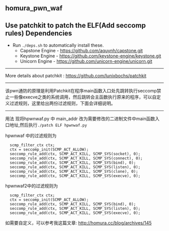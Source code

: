 homura_pwn_waf
----
Use patchkit to patch the ELF(Add seccomp rules)
Dependencies
----
- Run `./deps.sh` to automatically install these.
  - Capstone Engine - https://github.com/aquynh/capstone.git
  - Keystone Engine - https://github.com/keystone-engine/keystone.git
  - Unicorn Engine  - https://github.com/unicorn-engine/unicorn.git

----
More details about patchkit : https://github.com/lunixbochs/patchkit

----
该pwn通防的原理是利用Patchkit在程序main函数入口处先跳转执行seccomp禁止一些像execve之类的系统调用，然后跳转会主函数执行原来的程序，可以自定义过滤规则，这里给出两份过滤规则，下面会详细说明。

----
用法
现将hpwnwaf.py 中 main_addr 改为需要修改的二进制文件中main函数入口地址,然后执行```./patch ELF hpwnwaf.py``` 

hpwnwaf 中的过滤规则为 
``` 
  scmp_filter_ctx ctx;
  ctx = seccomp_init(SCMP_ACT_ALLOW);
  seccomp_rule_add(ctx, SCMP_ACT_KILL, SCMP_SYS(socket), 0);
  seccomp_rule_add(ctx, SCMP_ACT_KILL, SCMP_SYS(connect), 0);
  seccomp_rule_add(ctx, SCMP_ACT_KILL, SCMP_SYS(bind), 0);
  seccomp_rule_add(ctx, SCMP_ACT_KILL, SCMP_SYS(listen), 0);
  seccomp_rule_add(ctx, SCMP_ACT_KILL, SCMP_SYS(clone), 0);  
  seccomp_rule_add(ctx, SCMP_ACT_KILL, SCMP_SYS(execve), 0); 
```
hpwnwaf2中的过滤规则为 
```
  scmp_filter_ctx ctx;
  ctx = seccomp_init(SCMP_ACT_ALLOW);
  seccomp_rule_add(ctx, SCMP_ACT_KILL, SCMP_SYS(bind), 0);
  seccomp_rule_add(ctx, SCMP_ACT_KILL, SCMP_SYS(listen), 0);
  seccomp_rule_add(ctx, SCMP_ACT_KILL, SCMP_SYS(execve), 0); 
```
如需要自定义，可以参考我这篇文章:
http://homura.cc/blog/archives/145
